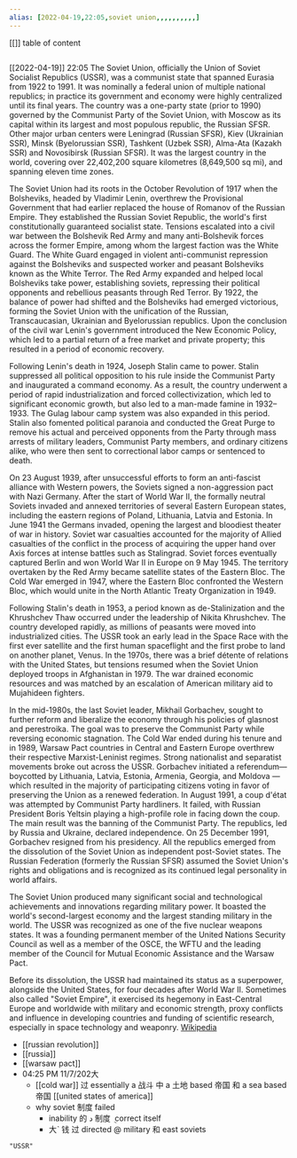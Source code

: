 ```yaml
---
alias: [2022-04-19,22:05,soviet union,,,,,,,,,,]
---
```

[[]]
table of content
```toc
```

[[2022-04-19]] 22:05
The Soviet Union, officially the Union of Soviet Socialist Republics (USSR), was a communist state that spanned Eurasia from 1922 to 1991. It was nominally a federal union of multiple national republics; in practice its government and economy were highly centralized until its final years. The country was a one-party state (prior to 1990) governed by the Communist Party of the Soviet Union, with Moscow as its capital within its largest and most populous republic, the Russian SFSR. Other major urban centers were Leningrad (Russian SFSR), Kiev (Ukrainian SSR), Minsk (Byelorussian SSR), Tashkent (Uzbek SSR), Alma-Ata (Kazakh SSR) and Novosibirsk (Russian SFSR). It was the largest country in the world, covering over 22,402,200 square kilometres (8,649,500 sq mi), and spanning eleven time zones.

The Soviet Union had its roots in the October Revolution of 1917 when the Bolsheviks, headed by Vladimir Lenin, overthrew the Provisional Government that had earlier replaced the house of Romanov of the Russian Empire. They established the Russian Soviet Republic, the world's first constitutionally guaranteed socialist state. Tensions escalated into a civil war between the Bolshevik Red Army and many anti-Bolshevik forces across the former Empire, among whom the largest faction was the White Guard. The White Guard engaged in violent anti-communist repression against the Bolsheviks and suspected worker and peasant Bolsheviks known as the White Terror. The Red Army expanded and helped local Bolsheviks take power, establishing soviets, repressing their political opponents and rebellious peasants through Red Terror. By 1922, the balance of power had shifted and the Bolsheviks had emerged victorious, forming the Soviet Union with the unification of the Russian, Transcaucasian, Ukrainian and Byelorussian republics. Upon the conclusion of the civil war Lenin's government introduced the New Economic Policy, which led to a partial return of a free market and private property; this resulted in a period of economic recovery.

Following Lenin's death in 1924, Joseph Stalin came to power. Stalin suppressed all political opposition to his rule inside the Communist Party and inaugurated a command economy. As a result, the country underwent a period of rapid industrialization and forced collectivization, which led to significant economic growth, but also led to a man-made famine in 1932–1933. The Gulag labour camp system was also expanded in this period. Stalin also fomented political paranoia and conducted the Great Purge to remove his actual and perceived opponents from the Party through mass arrests of military leaders, Communist Party members, and ordinary citizens alike, who were then sent to correctional labor camps or sentenced to death.

On 23 August 1939, after unsuccessful efforts to form an anti-fascist alliance with Western powers, the Soviets signed a non-aggression pact with Nazi Germany. After the start of World War II, the formally neutral Soviets invaded and annexed territories of several Eastern European states, including the eastern regions of Poland, Lithuania, Latvia and Estonia. In June 1941 the Germans invaded, opening the largest and bloodiest theater of war in history. Soviet war casualties accounted for the majority of Allied casualties of the conflict in the process of acquiring the upper hand over Axis forces at intense battles such as Stalingrad. Soviet forces eventually captured Berlin and won World War II in Europe on 9 May 1945. The territory overtaken by the Red Army became satellite states of the Eastern Bloc. The Cold War emerged in 1947, where the Eastern Bloc confronted the Western Bloc, which would unite in the North Atlantic Treaty Organization in 1949.

Following Stalin's death in 1953, a period known as de-Stalinization and the Khrushchev Thaw occurred under the leadership of Nikita Khrushchev. The country developed rapidly, as millions of peasants were moved into industrialized cities. The USSR took an early lead in the Space Race with the first ever satellite and the first human spaceflight and the first probe to land on another planet, Venus. In the 1970s, there was a brief détente of relations with the United States, but tensions resumed when the Soviet Union deployed troops in Afghanistan in 1979. The war drained economic resources and was matched by an escalation of American military aid to Mujahideen fighters.

In the mid-1980s, the last Soviet leader, Mikhail Gorbachev, sought to further reform and liberalize the economy through his policies of glasnost and perestroika. The goal was to preserve the Communist Party while reversing economic stagnation. The Cold War ended during his tenure and in 1989, Warsaw Pact countries in Central and Eastern Europe overthrew their respective Marxist-Leninist regimes. Strong nationalist and separatist movements broke out across the USSR. Gorbachev initiated a referendum—boycotted by Lithuania, Latvia, Estonia, Armenia, Georgia, and Moldova — which resulted in the majority of participating citizens voting in favor of preserving the Union as a renewed federation. In August 1991, a coup d'état was attempted by Communist Party hardliners. It failed, with Russian President Boris Yeltsin playing a high-profile role in facing down the coup. The main result was the banning of the Communist Party. The republics, led by Russia and Ukraine, declared independence. On 25 December 1991, Gorbachev resigned from his presidency. All the republics emerged from the dissolution of the Soviet Union as independent post-Soviet states. The Russian Federation (formerly the Russian SFSR) assumed the Soviet Union's rights and obligations and is recognized as its continued legal personality in world affairs.

The Soviet Union produced many significant social and technological achievements and innovations regarding military power. It boasted the world's second-largest economy and the largest standing military in the world. The USSR was recognized as one of the five nuclear weapons states. It was a founding permanent member of the United Nations Security Council as well as a member of the OSCE, the WFTU and the leading member of the Council for Mutual Economic Assistance and the Warsaw Pact.

Before its dissolution, the USSR had maintained its status as a superpower, alongside the United States, for four decades after World War II. Sometimes also called "Soviet Empire", it exercised its hegemony in East-Central Europe and worldwide with military and economic strength, proxy conflicts and influence in developing countries and funding of scientific research, especially in space technology and weaponry.
[Wikipedia](https://en.wikipedia.org/wiki/Soviet%20Union)

- [[russian revolution]]
- [[russia]]
- [[warsaw pact]]
- 04:25 PM 11/7/202大 
	- [[cold war]] 过 essentially a 战斗 中 a 土地  based 帝国 和 a sea based 帝国 [[united states of america]]
	- why soviet 制度 failed
		- inability 的 د 制度 ݈ correct itself
		- 大ˋ 钱 过 directed @ military 和 east soviets
```query 2021-12-31 01:22
"USSR"
```

